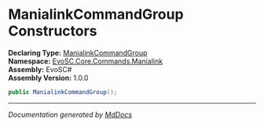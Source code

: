﻿<!--  
  <auto-generated>   
    The contents of this file were generated by a tool.  
    Changes to this file may be list if the file is regenerated  
  </auto-generated>   
-->

# ManialinkCommandGroup Constructors

**Declaring Type:** [ManialinkCommandGroup](../index.md)  
**Namespace:** [EvoSC.Core.Commands.Manialink](../../index.md)  
**Assembly:** EvoSC\#  
**Assembly Version:** 1.0.0

```csharp
public ManialinkCommandGroup();
```
___

*Documentation generated by [MdDocs](https://github.com/ap0llo/mddocs)*
